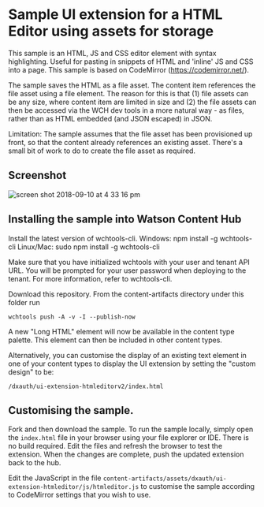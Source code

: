 # Sample UI extension for a HTML Editor using assets for storage

This sample is an HTML, JS and CSS editor element with syntax highlighting. Useful for pasting in snippets of HTML and 'inline' JS and CSS into a page. This sample is based on CodeMirror (https://codemirror.net/).

The sample saves the HTML as a file asset. The content item references the file asset using a file element. The reason for this is that (1) file assets can be any size, where content item are limited in size and (2) the file assets can then be accessed via the WCH dev tools in a more natural way - as files, rather than as HTML embedded (and JSON escaped) in JSON.

Limitation: The sample assumes that the file asset has been provisioned up front, so that the content already references an existing asset. There's a small bit of work to do to create the file asset as required.

## Screenshot

![screen shot 2018-09-10 at 4 33 16 pm](https://media.github.ibm.com/user/152536/files/4cde23d2-b517-11e8-9a2b-b8d1f051af3a)

## Installing the sample into Watson Content Hub

Install the latest version of wchtools-cli. Windows: npm install -g wchtools-cli Linux/Mac: sudo npm install -g wchtools-cli

Make sure that you have initialized wchtools with your user and tenant API URL. You will be prompted for your user password when deploying to the tenant. For more information, refer to wchtools-cli.

Download this repository. From the content-artifacts directory under this folder run

```wchtools push -A -v -I --publish-now```

A new "Long HTML" element will now be available in the content type palette. This element can then be included in other content types.

Alternatively, you can customise the display of an existing text element in one of your content types to display the UI extension by setting the "custom design" to be:

```/dxauth/ui-extension-htmleditorv2/index.html```

## Customising the sample.

Fork and then download the sample. To run the sample locally, simply open the ```index.html``` file in your browser using your file explorer or IDE. There is no build required. Edit the files and refresh the browser to test the extension. When the changes are complete, push the updated extension back to the hub.

Edit the JavaScript in the file ```content-artifacts/assets/dxauth/ui-extension-htmleditor/js/htmleditor.js``` to customise the sample according to CodeMirror settings that you wish to use.
